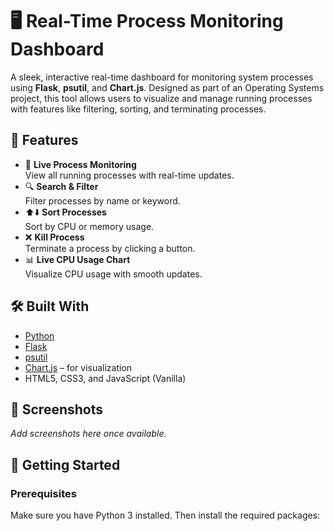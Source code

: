 # 🖥️ Real-Time Process Monitoring Dashboard

A sleek, interactive real-time dashboard for monitoring system processes using **Flask**, **psutil**, and **Chart.js**. Designed as part of an Operating Systems project, this tool allows users to visualize and manage running processes with features like filtering, sorting, and terminating processes.

## 🔧 Features

- 🚀 **Live Process Monitoring**  
  View all running processes with real-time updates.
- 🔍 **Search & Filter**  
  Filter processes by name or keyword.
- ⬆️⬇️ **Sort Processes**  
  Sort by CPU or memory usage.
- ❌ **Kill Process**  
  Terminate a process by clicking a button.
- 📊 **Live CPU Usage Chart**  
  Visualize CPU usage with smooth updates.

## 🛠️ Built With

- [Python](https://www.python.org/)
- [Flask](https://flask.palletsprojects.com/)
- [psutil](https://github.com/giampaolo/psutil)
- [Chart.js](https://www.chartjs.org/) – for visualization
- HTML5, CSS3, and JavaScript (Vanilla)

## 📸 Screenshots

_Add screenshots here once available._

## 🚀 Getting Started

### Prerequisites

Make sure you have Python 3 installed. Then install the required packages:







